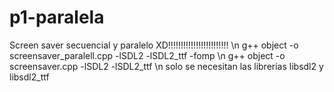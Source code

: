 # p1-paralela
Screen saver secuencial y paralelo XD!!!!!!!!!!!!!!!!!!!!!!!! \n
g++ object -o screensaver_paralell.cpp -lSDL2 -lSDL2_ttf -fomp \n
g++ object -o screensaver.cpp -lSDL2 -lSDL2_ttf \n
solo se necesitan las librerias libsdl2 y libsdl2_ttf
